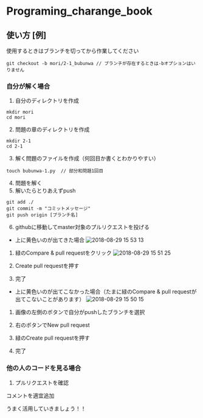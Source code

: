 # Programing_charange_book

## 使い方 [例]

使用するときはブランチを切ってから作業してください
```
git checkout -b mori/2-1_bubunwa // ブランチが存在するときは-bオプションはいりません
```
###  自分が解く場合
1. 自分のディレクトリを作成
```
mkdir mori
cd mori
```
2. 問題の章のディレクトリを作成
```
mkdir 2-1
cd 2-1
```
3. 解く問題のファイルを作成（何回目か書くとわかりやすい）
```
touch bubunwa-1.py  // 部分和問題1回目
```
4. 問題を解く
5. 解いたらとりあえずpush
```
git add ./
git commit -m "コミットメッセージ"
git push origin [ブランチ名]
```
6. githubに移動してmaster対象のプルリクエストを投げる
 - 上に黄色いのが出てきた場合
 ![2018-08-29 15 53 13](https://user-images.githubusercontent.com/24749358/44770780-162f8780-aba4-11e8-909c-7a4e9fd27aca.png)

 1. 緑のCompare & pull requestをクリック
![2018-08-29 15 51 25](https://user-images.githubusercontent.com/24749358/44770868-5abb2300-aba4-11e8-97cf-83ffcb76c220.png)
 
 2. Create pull requestを押す

 3. 完了

 - 上に黄色いのが出てこなかった場合（たまに緑のCompare & pull requestが出てこないことがあります）
 ![2018-08-29 15 50 15](https://user-images.githubusercontent.com/24749358/44770962-9c4bce00-aba4-11e8-8998-ec004fd4d1d0.png)
 
 1. 画像の左側のボタンで自分がpushしたブランチを選択

 2. 右のボタンでNew pull request 

 3. 緑のCreate pull requestを押す
 
 4. 完了
### 他の人のコードを見る場合

1. プルリクエストを確認

コメントを適宜追加


うまく活用していきましょう！！
